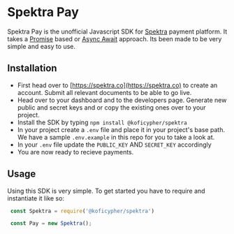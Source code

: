 # Spektra Pay
Spektra Pay is the unofficial Javascript SDK for [Spektra](https://spektra.co) payment platform.
It takes a [Promise](https://medium.com/@PangaraWorld/an-introduction-to-understanding-javascript-promises-37eff85b2b08) based or [Async Await](https://medium.com/javascript-in-plain-english/async-await-javascript-5038668ec6eb) approach. Its been made to be very simple and easy to use.

## Installation
 - First head over to [https://spektra.co](https://spektra.co) to create an account. Submit all relevant documents to be able  to go live.
 - Head over to your dashboard and to the developers page. Generate new public and secret keys and or copy the existing ones over to your project.
 - Install the SDK by typing `npm install @koficypher/spektra`
 - In your project create a `.env` file and place it in your project's base path. We have a sample
 `.env.example` in this repo for you to take a look at.
 - In your `.env` file update the `PUBLIC_KEY` AND `SECRET_KEY` accordingly
 - You are now ready to recieve payments.

 ## Usage
 Using this SDK is very simple. To get started you have to require and instantiate it like so:
 ```javascript
  const Spektra = require('@koficypher/spektra')

  const Pay = new Spektra();
 ``` 


